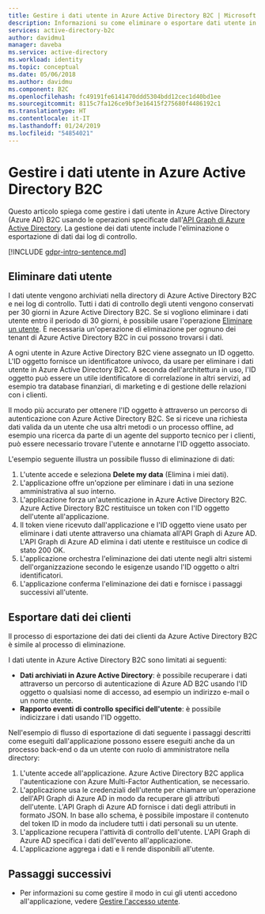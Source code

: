 ```yaml
---
title: Gestire i dati utente in Azure Active Directory B2C | Microsoft Docs
description: Informazioni su come eliminare o esportare dati utente in Azure Active Directory B2C.
services: active-directory-b2c
author: davidmu1
manager: daveba
ms.service: active-directory
ms.workload: identity
ms.topic: conceptual
ms.date: 05/06/2018
ms.author: davidmu
ms.component: B2C
ms.openlocfilehash: fc49191fe6141470ddd5304bdd12cec1d40bd1ee
ms.sourcegitcommit: 8115c7fa126ce9bf3e16415f275680f4486192c1
ms.translationtype: HT
ms.contentlocale: it-IT
ms.lasthandoff: 01/24/2019
ms.locfileid: "54854021"
---
```

# <a name="manage-user-data-in-azure-active-directory-b2c"></a>Gestire i dati utente in Azure Active Directory B2C

 Questo articolo spiega come gestire i dati utente in Azure Active Directory (Azure AD) B2C usando le operazioni specificate dall'[API Graph di Azure Active Directory](https://msdn.microsoft.com/library/azure/ad/graph/api/api-catalog). La gestione dei dati utente include l'eliminazione o esportazione di dati dai log di controllo.

[!INCLUDE [gdpr-intro-sentence.md](../../includes/gdpr-intro-sentence.md)]

## <a name="delete-user-data"></a>Eliminare dati utente

I dati utente vengono archiviati nella directory di Azure Active Directory B2C e nei log di controllo. Tutti i dati di controllo degli utenti vengono conservati per 30 giorni in Azure Active Directory B2C. Se si vogliono eliminare i dati utente entro il periodo di 30 giorni, è possibile usare l'operazione [Eliminare un utente](https://msdn.microsoft.com/library/azure/ad/graph/api/users-operations#DeleteUser). È necessaria un'operazione di eliminazione per ognuno dei tenant di Azure Active Directory B2C in cui possono trovarsi i dati. 

A ogni utente in Azure Active Directory B2C viene assegnato un ID oggetto. L'ID oggetto fornisce un identificatore univoco, da usare per eliminare i dati utente in Azure Active Directory B2C. A seconda dell'architettura in uso, l'ID oggetto può essere un utile identificatore di correlazione in altri servizi, ad esempio tra database finanziari, di marketing e di gestione delle relazioni con i clienti. 

Il modo più accurato per ottenere l'ID oggetto è attraverso un percorso di autenticazione con Azure Active Directory B2C. Se si riceve una richiesta dati valida da un utente che usa altri metodi o un processo offline, ad esempio una ricerca da parte di un agente del supporto tecnico per i clienti, può essere necessario trovare l'utente e annotarne l'ID oggetto associato. 

L'esempio seguente illustra un possibile flusso di eliminazione di dati:

1. L'utente accede e seleziona **Delete my data** (Elimina i miei dati).
2. L'applicazione offre un'opzione per eliminare i dati in una sezione amministrativa al suo interno.
3. L'applicazione forza un'autenticazione in Azure Active Directory B2C. Azure Active Directory B2C restituisce un token con l'ID oggetto dell'utente all'applicazione. 
4. Il token viene ricevuto dall'applicazione e l'ID oggetto viene usato per eliminare i dati utente attraverso una chiamata all'API Graph di Azure AD. L'API Graph di Azure AD elimina i dati utente e restituisce un codice di stato 200 OK.
5. L'applicazione orchestra l'eliminazione dei dati utente negli altri sistemi dell'organizzazione secondo le esigenze usando l'ID oggetto o altri identificatori.
6. L'applicazione conferma l'eliminazione dei dati e fornisce i passaggi successivi all'utente.

## <a name="export-customer-data"></a>Esportare dati dei clienti

Il processo di esportazione dei dati dei clienti da Azure Active Directory B2C è simile al processo di eliminazione.

I dati utente in Azure Active Directory B2C sono limitati ai seguenti:

- **Dati archiviati in Azure Active Directory**: è possibile recuperare i dati attraverso un percorso di autenticazione di Azure AD B2C usando l'ID oggetto o qualsiasi nome di accesso, ad esempio un indirizzo e-mail o un nome utente. 
- **Rapporto eventi di controllo specifici dell'utente**: è possibile indicizzare i dati usando l'ID oggetto.

Nell'esempio di flusso di esportazione di dati seguente i passaggi descritti come eseguiti dall'applicazione possono essere eseguiti anche da un processo back-end o da un utente con ruolo di amministratore nella directory:

1. L'utente accede all'applicazione. Azure Active Directory B2C applica l'autenticazione con Azure Multi-Factor Authentication, se necessario.
2. L'applicazione usa le credenziali dell'utente per chiamare un'operazione dell'API Graph di Azure AD in modo da recuperare gli attributi dell'utente. L'API Graph di Azure AD fornisce i dati degli attributi in formato JSON. In base allo schema, è possibile impostare il contenuto del token ID in modo da includere tutti i dati personali su un utente.
3. L'applicazione recupera l'attività di controllo dell'utente. L'API Graph di Azure AD specifica i dati dell'evento all'applicazione.
4. L'applicazione aggrega i dati e li rende disponibili all'utente.

## <a name="next-steps"></a>Passaggi successivi

- Per informazioni su come gestire il modo in cui gli utenti accedono all'applicazione, vedere [Gestire l'accesso utente](manage-user-access.md).




